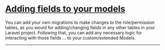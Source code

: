 # <u>Adding fields to your models</u>

You can add your own migrations to make changes to the role/permission tables, as you would for adding/changing fields in any other tables in your Laravel project.
Following that, you can add any necessary logic for interacting with those fields ... to your custom/extended Models.

---
